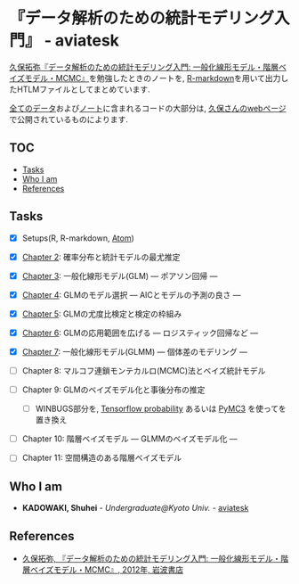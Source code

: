 # 『データ解析のための統計モデリング入門』 - aviatesk

[久保拓弥『データ解析のための統計モデリング入門: 一般化線形モデル・階層ベイズモデル・MCMC』][kubopage]を勉強したときのノートを, [R-markdown]を用いて出力したHTLMファイルとしてまとめています.

[全てのデータ][data]および[ノート][notes]に含まれるコードの大部分は, [久保さんのwebページ][kubopage]で公開されているものによります.


<h2> TOC </h2>

<!-- @import "[TOC]" {cmd="toc" depthFrom=1 depthTo=6 orderedList=false} -->
<!-- code_chunk_output -->

* [Tasks](#tasks)
* [Who I am](#who-i-am)
* [References](#references)

<!-- /code_chunk_output -->



## Tasks

- [x] Setups(R, R-markdown, [Atom])
- [x] [Chapter 2](notes/chapter2.Rmd): 確率分布と統計モデルの最尤推定
- [x] [Chapter 3](notes/chapter3.Rmd): 一般化線形モデル(GLM) ― ポアソン回帰 ―
- [x] [Chapter 4](notes/chapter4.Rmd): GLMのモデル選択 ― AICとモデルの予測の良さ ―
- [x] [Chapter 5](notes/chapter5.Rmd): GLMの尤度比検定と検定の枠組み
- [x] [Chapter 6](notes/chapter6.Rmd): GLMの応用範囲を広げる ― ロジスティック回帰など ―
- [x] [Chapter 7](notes/chapter7.Rmd): 一般化線形モデル(GLMM) ― 個体差のモデリング ―
- [ ] Chapter 8: マルコフ連鎖モンテカルロ(MCMC)法とベイズ統計モデル
- [ ] Chapter 9: GLMのベイズモデル化と事後分布の推定
    - [ ] WINBUGS部分を, [Tensorflow probability][tfp] あるいは [PyMC3][pymc3] を使ってを置き換え
- [ ] Chapter 10: 階層ベイズモデル ― GLMMのベイズモデル化 ―
- [ ] Chapter 11: 空間構造のある階層ベイズモデル


## Who I am

- **KADOWAKI, Shuhei** - *Undergraduate@Kyoto Univ.* - [aviatesk][aviatesk]


## References

- [久保拓弥, 『データ解析のための統計モデリング入門: 一般化線形モデル・階層ベイズモデル・MCMC』, 2012年, 岩波書店][kubopage]



<!-- ## links -->

[aviatesk]: https://github.com/aviatesk
[kubopage]: http://hosho.ees.hokudai.ac.jp/~kubo/ce/IwanamiBook.html
[R-markdown]: https://rmarkdown.rstudio.com/
[data]: ./data/
[figs]: ./figs/
[notes]: ./notes/
[atom]: https://github.com/aviatesk/avi-atom
[tfp]: https://www.tensorflow.org/probability/
[pymc3]: https://docs.pymc.io/
